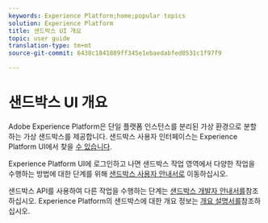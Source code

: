 ```yaml
---
keywords: Experience Platform;home;popular topics
solution: Experience Platform
title: 샌드박스 UI 개요
topic: user guide
translation-type: tm+mt
source-git-commit: 6438c1841889ff345e1ebaedabfed0531c1f97f9

---
```



# 샌드박스 UI 개요


Adobe Experience Platform은 단일 플랫폼 인스턴스를 분리된 가상 환경으로 분할하는 가상 샌드박스를 제공합니다. 샌드박스 사용자 인터페이스는 Experience Platform UI에서 찾을 [수 있습니다](https://platform.adobe.com).

Experience Platform UI에 로그인하고 나면 샌드박스 작업 영역에서 다양한 작업을 수행하는 방법에 대한 단계를 위해 [샌드박스 사용자 안내서로](user-guide.md) 이동하십시오.

샌드박스 API를 사용하여 다른 작업을 수행하는 단계는 [샌드박스 개발자 안내서를](../api/getting-started.md)참조하십시오. Experience Platform의 샌드박스에 대한 개요 정보는 [개요 설명서를](../home.md)참조하십시오.

